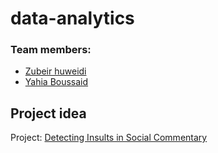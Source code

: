 # data-analytics
### Team members:
- [Zubeir huweidi](https://github.com/ZizouHuweidi)
- [Yahia Boussaid](https://github.com/yahbouss)

## Project idea

Project: [Detecting Insults in Social Commentary](https://www.kaggle.com/competitions/detecting-insults-in-social-commentary/)

